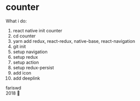 # counter
What i do:
1. react native init counter
2. cd counter
3. yarn add redux, react-redux, native-base, react-navigation
4. git init
5. setup navigation
5. setup redux
6. setup action
7. setup redux-persist
8. add icon
9. add deeplink

fariswd  
2018 :rocket: